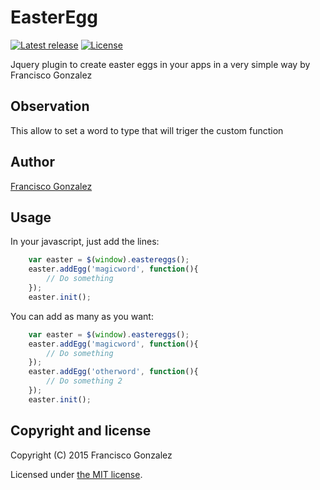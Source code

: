 EasterEgg
==========

[![Latest release](https://img.shields.io/badge/release-v1.0.0-blue.svg)](https://github.com/gonpre/EasterEgg/releases/latest)
[![License](https://img.shields.io/badge/license-MIT-brightgreen.svg?style=flat)](LICENSE)

Jquery plugin to create easter eggs in your apps in a very simple way by Francisco Gonzalez

## Observation

This allow to set a word to type that will triger the custom function

## Author

[Francisco Gonzalez](https://github.com/gonpre)

## Usage

In your javascript, just add the lines:
```js
    var easter = $(window).eastereggs();
    easter.addEgg('magicword', function(){
        // Do something
    });
    easter.init();
```
You can add as many as you want:
```js
    var easter = $(window).eastereggs();
    easter.addEgg('magicword', function(){
        // Do something
    });
    easter.addEgg('otherword', function(){
        // Do something 2
    });
    easter.init();
```
## Copyright and license

Copyright (C) 2015 Francisco Gonzalez

Licensed under [the MIT license](LICENSE).